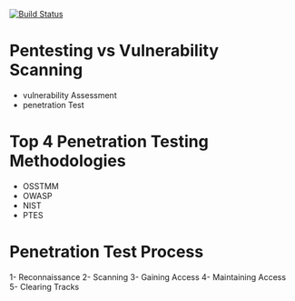 [![Build Status](https://travis-ci.org/joemccann/dillinger.svg?branch=master)](https://travis-ci.org/joemccann/dillinger)


# Pentesting vs Vulnerability Scanning
- vulnerability Assessment
- penetration Test

# Top 4 Penetration Testing Methodologies
- OSSTMM
- OWASP
- NIST
- PTES

# Penetration Test Process
1- Reconnaissance
2- Scanning
3- Gaining Access
4- Maintaining Access
5- Clearing Tracks
